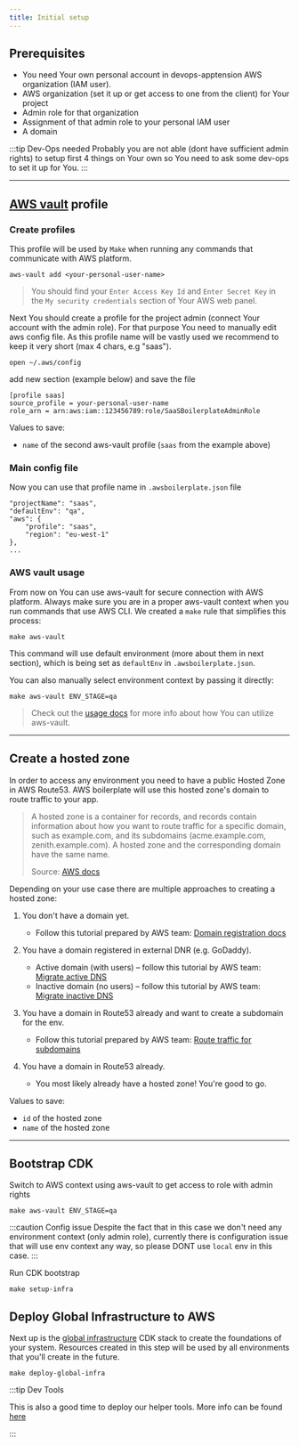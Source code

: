 ```yaml
---
title: Initial setup
---
```


## Prerequisites
- You need Your own personal account in devops-apptension AWS organization (IAM user).
- AWS organization (set it up or get access to one from the client) for Your project
- Admin role for that organization
- Assignment of that admin role to your personal IAM user
- A domain

:::tip Dev-Ops needed
Probably you are not able (dont have sufficient admin rights) to setup first 4 things on Your own so You need to ask some dev-ops to set it up for You.
:::

---

## [AWS vault](https://github.com/99designs/aws-vault) profile
### Create profiles
This profile will be used by `Make` when running any commands that communicate with AWS platform.

```shell
aws-vault add <your-personal-user-name>
```

>You should find your `Enter Access Key Id` and `Enter Secret Key` in <br /> the `My security credentials` section of Your AWS web panel.


Next You should create a profile for the project admin (connect Your account with the admin role). 
For that purpose You need to manually edit aws config file. As this profile name will be vastly used we recommend to keep it very short (max 4 chars, e.g "saas").
```shell
open ~/.aws/config
```
add new section (example below) and save the file 
```shell
[profile saas]
source_profile = your-personal-user-name
role_arn = arn:aws:iam::123456789:role/SaaSBoilerplateAdminRole
```

Values to save:

- `name` of the second aws-vault profile (`saas` from the example above)

### Main config file
Now you can use that profile name in `.awsboilerplate.json` file
```shell
"projectName": "saas",
"defaultEnv": "qa",
"aws": {
    "profile": "saas",
    "region": "eu-west-1"
},
...
```

### AWS vault usage
From now on You can use  aws-vault for secure connection with AWS platform.
Always make sure you are in a proper aws-vault context when you run commands that use AWS CLI.
We created a `make` rule that simplifies this process:

```shell
make aws-vault
```

This command will use default environment (more about them in next section), which is being set as `defaultEnv` in `.awsboilerplate.json`.

You can also manually select environment context by passing it directly:

```shell
make aws-vault ENV_STAGE=qa
```

> Check out the [usage docs](https://github.com/99designs/aws-vault/blob/master/USAGE.md) for more info about how You can utilize aws-vault.

---

## Create a hosted zone

In order to access any environment you need to have a public Hosted Zone in AWS Route53.
AWS boilerplate will use this hosted zone's domain to route traffic to your app.

> A hosted zone is a container for records, and records contain information about how you want to route traffic for a specific domain, such as example.com, and its subdomains (acme.example.com, zenith.example.com). A hosted zone and the corresponding domain have the same name.
>
> Source: [AWS docs](https://docs.aws.amazon.com/Route53/latest/DeveloperGuide/hosted-zones-working-with.html)

Depending on your use case there are multiple approaches to creating a hosted zone:

1.  You don't have a domain yet.

    - Follow this tutorial prepared by AWS team: [Domain registration docs](https://docs.aws.amazon.com/Route53/latest/DeveloperGuide/domain-register.html)

2.  You have a domain registered in external DNR (e.g. GoDaddy).

    - Active domain (with users) – follow this tutorial by AWS team: [Migrate active DNS](https://docs.aws.amazon.com/Route53/latest/DeveloperGuide/migrate-dns-domain-in-use.html)
    - Inactive domain (no users) – follow this tutorial by AWS team: [Migrate inactive DNS](https://docs.aws.amazon.com/Route53/latest/DeveloperGuide/migrate-dns-domain-inactive.html)

3.  You have a domain in Route53 already and want to create a subdomain for the env.

    - Follow this tutorial prepared by AWS team: [Route traffic for subdomains](https://docs.aws.amazon.com/Route53/latest/DeveloperGuide/dns-routing-traffic-for-subdomains.html)

4.  You have a domain in Route53 already.

    - You most likely already have a hosted zone! You're good to go.
    

Values to save:

- `id` of the hosted zone
- `name` of the hosted zone

---

## Bootstrap CDK

Switch to AWS context using aws-vault to get access to role with admin rights

```shell
make aws-vault ENV_STAGE=qa
```

:::caution Config issue
Despite the fact that in this case we don't need any environment context (only admin role), currently there is configuration issue that will use env context any way, so please DONT use `local` env in this case.
:::

Run CDK bootstrap

```shell
make setup-infra
```

## Deploy Global Infrastructure to AWS

Next up is the [global infrastructure](/setup-aws/infrastructure-components#global-infrastructure) CDK stack to create
the foundations of your system. Resources created in this step will be used by all environments that you'll create in the
future.

```shell
make deploy-global-infra
```

:::tip Dev Tools

This is also a good time to deploy our helper tools.
More info can be found [here](/features/dev-tools/global-tools)

:::
